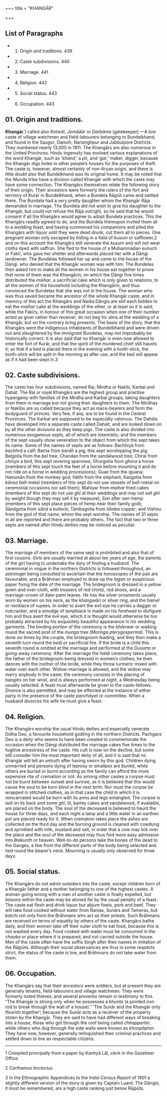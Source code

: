 +++
title = "KHANGĀR"

+++

## List of Paragraphs

+ 1. Origin and traditions. 439 
+ 2. Caste subdivisions. 440 
+ 3. Marriage. 441 
+ 4. Religion. 442 
+ 5. Social status. 443 
+ 6. Occupation. 443 



## 01. Origin and traditions.



**Khangār**,1 called also *Kotwāl*, *Jemādār* or *Darbānia* \(gatekeeper\).—A low caste of village watchmen and field-labourers belonging to Bundelkhand, and found in the Saugor, Damoh, Narsinghpur and Jubbulpore Districts. They numbered nearly 13,000 in 1911. The Khangārs are also numerous in the United Provinces. Hindu ingenuity has evolved various explanations of the word Khangār, such as ‘*khand*,’ a pit, and ‘*gar*,’ maker, digger, because the Khangār digs holes in other people’s houses for the purposes of theft. The caste is, however, almost certainly of non-Aryan origin, and there is little doubt also that Bundelkhand was its original home. It may be noted that the Munda tribe have a division called Khangār with which the caste may have some connection. The Khangārs themselves relate the following story of their origin. Their ancestors were formerly the rulers of the fort and territory of Kurār in Bundelkhand, when a Bundela Rājpūt came and settled there. The Bundela had a very pretty daughter whom the Khangār Rāja demanded in marriage. The Bundela did not wish to give his daughter to the Khangār, but could not refuse the Rāja outright, so he said that he would consent if all the Khangārs would agree to adopt Bundela practices. This the Khangārs readily agreed to do, and the Bundela thereupon invited them all to a wedding feast, and having summoned his companions and plied the Khangārs with liquor until they were dead drunk, cut them all to pieces. One pregnant woman only escaped by hiding in a field of *kusum* or safflower,2 and on this account the Khangārs still venerate the *kusum* and will not wear cloths dyed with saffron. She fled to the house of a Muhammadan eunuch or Fakīr, who gave her shelter and afterwards placed her with a Dāngi landowner. The Bundelas followed her up and came to the house of the Dāngi, who denied that the Khangār woman was with him. The Bundelas then asked him to make all the women in his house eat together to prove that none of them was the Khangārin, on which the Dāngi five times distributed the *maihar*, a sacrificial cake which is only given to relations, to all the women of the household including the Khangārin, and thus convinced the Bundelas that she was not in the house. The woman who was thus saved became the ancestor of the whole Khangār caste, and in memory of this act the Khangārs and Nadia Dāngis are still each bidden to eat the *maihar* cake at the weddings of the other, or at least so it is said; while the Fakīrs, in honour of this great occasion when one of their number acted as giver rather than receiver, do not beg for alms at the wedding of a Khangār, but on the contrary bring presents. The basis of the story, that the Khangārs were the indigenous inhabitants of Bundelkhand and were driven out and slaughtered by the immigrant Bundelas, may not improbably be historically correct. It is also said that no Khangār is even now allowed to enter the fort of Kurār, and that the spirit of the murdered chief still haunts it; so that if a bed is placed there in the evening with a tooth-stick, the tooth-stick will be split in the morning as after use, and the bed will appear as if it had been slept in.3





## 02. Caste subdivisions.



The caste has four subdivisions, named Rai, Mirdha or Nakīb, Karbal and Dahāt. The Rai or royal Khangārs are the highest group and practise hypergamy with families of the Mirdha and Karbal groups, taking daughters from them in marriage but not giving their daughters to them. The Mirdhas or Nakībs are so called because they act as mace-bearers and form the bodyguard of princes. Very few, if any, are to be found in the Central Provinces. The Karbal are supposed to be especially valorous. The Dahāts have developed into a separate caste called Dahait, and are looked down on by all the other divisions as they keep pigs. The caste is also divided into numerous exogamous septs, all of which are totemistic; and the members of the sept usually show veneration to the object from which the sept takes its name. Some of the names of septs are as follows: Bachhiyā from *bachhrā* a calf; Barha from *barāh* a pig, this sept worshipping the pig; Belgotia from the *bel* tree; Chandan from the sandalwood tree; Chirai from *chiriya* a bird, this sept revering sparrows; Ghurgotia from *ghora* a horse \(members of this sept touch the feet of a horse before mounting it and do not ride on a horse in wedding processions\); Guae from the iguana; Hanumān from the monkey god; Hāthi from the elephant; Kasgotia from *kānsa* bell-metal \(members of this sept do not use vessels of bell-metal on ceremonial occasions nor sell them\); Mahiyar from *maihar* fried cakes \(members of this sept do not use *ghī* at their weddings and may not sell *ghī* by weight though they may sell it by measure\); *San* after *san*-hemp \(members of this sept place pieces of hemp near their family god\); Sāndgotia from *sānd* a bullock; Tāmbagotia from *tāmba* copper; and Vishnu from the god of that name, whom the sept worship. The names of 31 septs in all are reported and there are probably others. The fact that two or three septs are named after Hindu deities may be noticed as peculiar.





## 03. Marriage.



The marriage of members of the same sept is prohibited and also that of first cousins. Girls are usually married at about ten years of age, the parents of the girl having to undertake the duty of finding a husband. The ceremonial in vogue in the northern Districts is followed throughout, an astrologer being consulted to ascertain that the horoscopes of the pair are favourable, and a Brāhman employed to draw up the *lagan* or auspicious paper fixing the date of the marriage. The bridegroom is dressed in a yellow gown and over-cloth, with trousers of red chintz, red shoes, and a marriage-crown of date-palm leaves. He has the silver ornaments usually worn by women on his neck, as the *khangwāri* or silver ring, and the *hamel* or necklace of rupees. In order to avert the evil eye he carries a dagger or nutcracker, and a smudge of lampblack is made on his forehead to disfigure him and thus avert the evil eye, which it is thought would otherwise be too probably attracted by his exquisitely beautiful appearance in his wedding garments. The binding portion of the ceremony is the *bhānwar* or walking round the sacred post of the *munga* tree \(*Moringa pterygosperma*\). This is done six times by the couple, the bridegroom leading, and they then make a seventh turn round the *bedi* or sacrificial fire. If the bride is a child this seventh round is omitted at the marriage and performed at the *Dusarta* or going-away ceremony. After the marriage the *haldi* ceremony takes place, the father of the bridegroom being dressed in women’s clothes; he then dances with the mother of the bride, while they throw turmeric mixed with water over each other. Widow-marriage is allowed, and the widow may marry anybody in the caste; the ceremony consists in the placing of bangles on her wrist, and is always performed at night, a Wednesday being usually selected. A feast must afterwards be given to the caste-fellows. Divorce is also permitted, and may be effected at the instance of either party in the presence of the caste *panchāyat* or committee. When a husband divorces his wife he must give a feast.





## 04. Religion.



The Khangārs worship the usual Hindu deities and especially venerate Dūlha Deo, a favourite household godling in the northern Districts. Pachgara Deo is a deity who seems to have been created to commemorate the occasion when the Dāngi distributed the marriage cakes five times to the fugitive ancestress of the caste. His cult is now on the decline, but some still consider him the most important deity of all, and it is said that no Khangār will tell an untruth after having sworn by this god. Children dying unmarried and persons dying of leprosy or smallpox are buried, while others are buried or burnt according as the family can afford the more expensive rite of cremation or not. As among other castes a corpse must not be burnt between sunset and sunrise, as it is believed that this would cause the soul to be born blind in the next birth. Nor must the corpse be wrapped in stitched clothes, as in that case the child in which it is reincarnated would be born with its arms and legs entangled. The corpse is laid on its back and some *ghī*, til, barley cakes and sandalwood, if available, are placed on the body. The soul of the deceased is believed to haunt the house for three days, and each night a lamp and a little water in an earthen pot are placed ready for it. When cremation takes place the ashes are collected on the third day and the burning ground is cleaned with cowdung and sprinkled with milk, mustard and salt, in order that a cow may lick over the place and the soul of the deceased may thus find more easy admission into *Baikunth* or heaven. Well-to-do persons take the bones of the dead to the Ganges, a few from the different parts of the body being selected and tied round the bearer’s neck. Mourning is usually only observed for three days.





## 05. Social status.



The Khangārs do not admit outsiders into the caste, except children born of a Khangār father and a mother belonging to one of the highest castes. A woman going wrong with a man of another caste is finally expelled, but *liaisons* within the caste may be atoned for by the usual penalty of a feast. The caste eat flesh and drink liquor but abjure fowls, pork and beef. They will take food cooked without water from Banias, Sunārs and Tameras, but *katchi roti* only from the Brāhmans who act as their priests. Such Brāhmans are received on terms of equality by others of the caste. Khangārs bathe daily, and their women take off their outer cloth to eat food, because this is not washed every day. Food cooked with water must be consumed in the *chauka* or place where it is prepared, and not carried outside the house. Men of the caste often have the suffix Singh after their names in imitation of the Rājpūts. Although their social observances are thus in some respects strict, the status of the caste is low, and Brāhmans do not take water from them.





## 06. Occupation.



The Khangārs say that their ancestors were soldiers, but at present they are generally tenants, field-labourers and village watchmen. They were formerly noted thieves, and several proverbs remain in testimony to this. “The Khangār is strong only when he possesses a *khunta* \(a pointed iron rod to break through the wall of a house\).” ‘The Sunār and the Khangār only flourish together’; because the Sunār acts as a receiver of the property stolen by the Khangār. They are said to have had different ways of breaking into a house, those who got through the roof being called *chhappartor*, while others who dug through the side walls were known as *khonpāphor*. They have now, however, generally relinquished their criminal practices and settled down to live as respectable citizens. 





* * *

1 Compiled principally from a paper by Kanhyā Lāl, clerk in the Gazetteer Office.

2 *Carthamus tinctorius.*

3 In the Ethnographic Appendices to the *India Census Report* of 1901 a slightly different version of the story is given by Captain Luard. The Dāngis, it must be remembered, are a high caste ranking just below Rājpūts.




